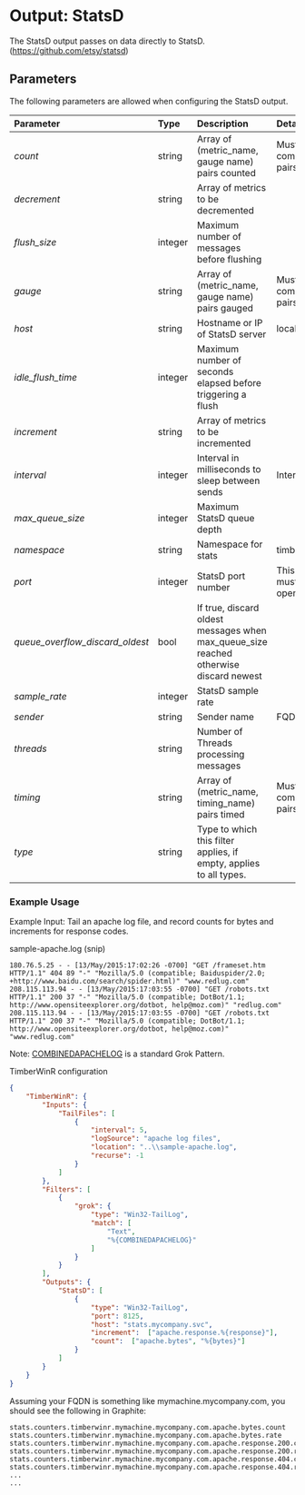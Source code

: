 # Output: StatsD

The StatsD output passes on data directly to StatsD. (https://github.com/etsy/statsd)

## Parameters
The following parameters are allowed when configuring the StatsD output.

| Parameter     |   Type   |  Description                                                | Details               |  Default |
| :-------------|:---------|:------------------------------------------------------------| :---------------------------  | :-- |
| *count*                         | string | Array of (metric_name, gauge name) pairs counted | Must come in pairs  |  |
| *decrement*                     | string | Array of metrics to be decremented |  |  |
| *flush_size*                    | integer  | Maximum number of messages before flushing           |   | 50000  |
| *gauge*                         | string | Array of (metric_name, gauge name) pairs gauged | Must come in pairs  |  |
| *host*                          | string | Hostname or IP of StatsD server | localhost |  |
| *idle_flush_time*               | integer  | Maximum number of seconds elapsed before triggering a flush           |   | 10  |
| *increment*                     | string | Array of metrics to be incremented |  |  |
| *interval*                      | integer  | Interval in milliseconds to sleep between sends     | Interval       | 5000 |
| *max_queue_size*                | integer  | Maximum StatsD queue depth       |  | 50000 |
| *namespace*                     | string | Namespace for stats | timberwinr |  |
| *port*                          | integer  | StatsD port number                                   | This port must be open  | 8125  |
| *queue_overflow_discard_oldest* | bool  | If true, discard oldest messages when max_queue_size reached otherwise discard newest |  | true |
| *sample_rate*                   | integer  | StatsD sample rate           |   | 1  |
| *sender*                        | string | Sender name | FQDN |  |
| *threads*                       | string    | Number of Threads processing messages          | | 1 |
| *timing*                        | string | Array of (metric_name, timing_name) pairs timed | Must come in pairs  |  |
| *type*                          | string |Type to which this filter applies, if empty, applies to all types.

### Example Usage
Example Input: Tail an apache log file, and record counts for bytes and increments for response codes.

sample-apache.log (snip)
```
180.76.5.25 - - [13/May/2015:17:02:26 -0700] "GET /frameset.htm HTTP/1.1" 404 89 "-" "Mozilla/5.0 (compatible; Baiduspider/2.0; +http://www.baidu.com/search/spider.html)" "www.redlug.com"
208.115.113.94 - - [13/May/2015:17:03:55 -0700] "GET /robots.txt HTTP/1.1" 200 37 "-" "Mozilla/5.0 (compatible; DotBot/1.1; http://www.opensiteexplorer.org/dotbot, help@moz.com)" "redlug.com"
208.115.113.94 - - [13/May/2015:17:03:55 -0700] "GET /robots.txt HTTP/1.1" 200 37 "-" "Mozilla/5.0 (compatible; DotBot/1.1; http://www.opensiteexplorer.org/dotbot, help@moz.com)" "www.redlug.com"
```

Note: [COMBINEDAPACHELOG](https://github.com/elastic/logstash/blob/v1.4.2/patterns/grok-patterns) is a standard
Grok Pattern.

TimberWinR configuration

```json
{
    "TimberWinR": {
        "Inputs": {
            "TailFiles": [
                {
                    "interval": 5,
                    "logSource": "apache log files",
                    "location": "..\\sample-apache.log",
                    "recurse": -1
                }
            ]
        },
        "Filters": [
            {
                "grok": {
                    "type": "Win32-TailLog",
                    "match": [
                        "Text",
                        "%{COMBINEDAPACHELOG}"
                    ]
                }
            }
        ],
        "Outputs": {            
            "StatsD": [
                {
                    "type": "Win32-TailLog",
                    "port": 8125,
                    "host": "stats.mycompany.svc",
                    "increment":  ["apache.response.%{response}"],
                    "count":  ["apache.bytes", "%{bytes}"]
                }
            ]
        }
    }
}

```

Assuming your FQDN is something like mymachine.mycompany.com, you should see the following in Graphite:

```
stats.counters.timberwinr.mymachine.mycompany.com.apache.bytes.count
stats.counters.timberwinr.mymachine.mycompany.com.apache.bytes.rate
stats.counters.timberwinr.mymachine.mycompany.com.apache.response.200.count
stats.counters.timberwinr.mymachine.mycompany.com.apache.response.200.rate
stats.counters.timberwinr.mymachine.mycompany.com.apache.response.404.count
stats.counters.timberwinr.mymachine.mycompany.com.apache.response.404.rate
...
...
```